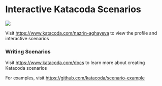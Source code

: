# Interactive Katacoda Scenarios

[![](http://shields.katacoda.com/katacoda/nazrin-aghayeva/count.svg)](https://www.katacoda.com/nazrin-aghayeva "Get your profile on Katacoda.com")

Visit https://www.katacoda.com/nazrin-aghayeva to view the profile and interactive scenarios

### Writing Scenarios
Visit https://www.katacoda.com/docs to learn more about creating Katacoda scenarios

For examples, visit https://github.com/katacoda/scenario-example
